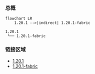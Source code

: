 ### 总概

```mermaid
flowchart LR
    1.20.1 -->|indirect| 1.20.1-fabric
```

```
1.20.1
 └── 1.20.1-fabric
```

### 链接区域

- [1.20.1](/projects/1.20/assets/modrinth-vanity-nightfall/nightfall)
- [1.20.1-fabric](/projects/1.20-fabric/assets/modrinth-vanity-nightfall/nightfall)